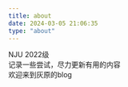 ```yaml
---
title: about
date: 2024-03-05 21:06:35
type: "about"
---
```

NJU 2022级<br>
记录一些尝试，尽力更新有用的内容<br>
欢迎来到灰原的blog<br>